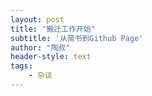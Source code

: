 ```yaml
---
layout: post
title: "搬迁工作开始"
subtitle: '从简书到Github Page'
author: "陶叔"
header-style: text
tags:
    - 杂谈
---
```


